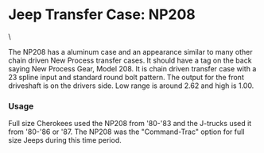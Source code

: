 # Jeep Transfer Case: NP208

\

The NP208 has a aluminum case and an appearance similar to many other chain driven New Process transfer cases. It should have a tag on the back saying New Process Gear, Model 208. It is chain driven transfer case with a 23 spline input and standard round bolt pattern. The output for the front driveshaft is on the drivers side. Low range is around 2.62 and high is 1.00.

### Usage

Full size Cherokees used the NP208 from \'80-\'83 and the J-trucks used it from \'80-\'86 or \'87. The NP208 was the \"Command-Trac\" option for full size Jeeps during this time period.
